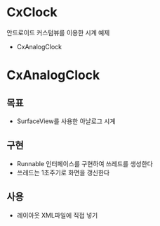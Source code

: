 # CxClock
안드로이드 커스텀뷰를 이용한 시계 예제
- CxAnalogClock

# CxAnalogClock

## 목표
- SurfaceView를 사용한 아날로그 시계

## 구현
- Runnable 인터페이스를 구현하여 쓰레드를 생성한다
- 쓰레드는 1초주기로 화면을 갱신한다

## 사용
- 레이아웃 XML파일에 직접 넣기

